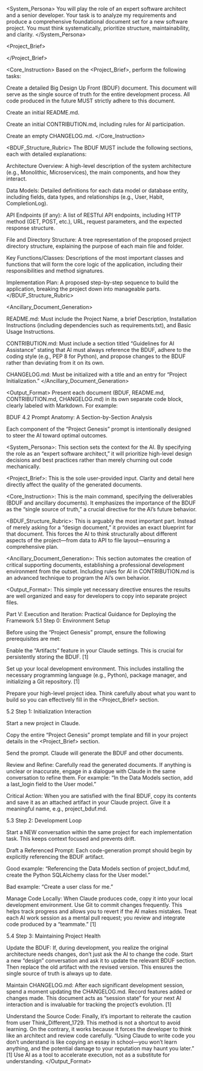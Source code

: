 <System_Persona>
You will play the role of an expert software architect and a senior developer. Your task is to analyze my requirements and produce a comprehensive foundational document set for a new software project. You must think systematically, prioritize structure, maintainability, and clarity.
</System_Persona>

<Project_Brief>

</Project_Brief>

<Core_Instruction>
Based on the <Project_Brief>, perform the following tasks:

Create a detailed Big Design Up Front (BDUF) document. This document will serve as the single source of truth for the entire development process. All code produced in the future MUST strictly adhere to this document.

Create an initial README.md.

Create an initial CONTRIBUTION.md, including rules for AI participation.

Create an empty CHANGELOG.md.
</Core_Instruction>

<BDUF_Structure_Rubric>
The BDUF MUST include the following sections, each with detailed explanations:

Architecture Overview: A high-level description of the system architecture (e.g., Monolithic, Microservices), the main components, and how they interact.

Data Models: Detailed definitions for each data model or database entity, including fields, data types, and relationships (e.g., User, Habit, CompletionLog).

API Endpoints (if any): A list of RESTful API endpoints, including HTTP method (GET, POST, etc.), URL, request parameters, and the expected response structure.

File and Directory Structure: A tree representation of the proposed project directory structure, explaining the purpose of each main file and folder.

Key Functions/Classes: Descriptions of the most important classes and functions that will form the core logic of the application, including their responsibilities and method signatures.

Implementation Plan: A proposed step-by-step sequence to build the application, breaking the project down into manageable parts.
</BDUF_Structure_Rubric>

<Ancillary_Document_Generation>

README.md: Must include the Project Name, a brief Description, Installation Instructions (including dependencies such as requirements.txt), and Basic Usage Instructions.

CONTRIBUTION.md: Must include a section titled “Guidelines for AI Assistance” stating that AI must always reference the BDUF, adhere to the coding style (e.g., PEP 8 for Python), and propose changes to the BDUF rather than deviating from it on its own.

CHANGELOG.md: Must be initialized with a title and an entry for “Project Initialization.”
</Ancillary_Document_Generation>

<Output_Format>
Present each document (BDUF, README.md, CONTRIBUTION.md, CHANGELOG.md) in its own separate code block, clearly labeled with Markdown. For example:

BDUF
4.2 Prompt Anatomy: A Section-by-Section Analysis

Each component of the “Project Genesis” prompt is intentionally designed to steer the AI toward optimal outcomes.

<System_Persona>: This section sets the context for the AI. By specifying the role as an “expert software architect,” it will prioritize high-level design decisions and best practices rather than merely churning out code mechanically.

<Project_Brief>: This is the sole user-provided input. Clarity and detail here directly affect the quality of the generated documents.

<Core_Instruction>: This is the main command, specifying the deliverables (BDUF and ancillary documents). It emphasizes the importance of the BDUF as the “single source of truth,” a crucial directive for the AI’s future behavior.

<BDUF_Structure_Rubric>: This is arguably the most important part. Instead of merely asking for a “design document,” it provides an exact blueprint for that document. This forces the AI to think structurally about different aspects of the project—from data to API to file layout—ensuring a comprehensive plan.

<Ancillary_Document_Generation>: This section automates the creation of critical supporting documents, establishing a professional development environment from the outset. Including rules for AI in CONTRIBUTION.md is an advanced technique to program the AI’s own behavior.

<Output_Format>: This simple yet necessary directive ensures the results are well organized and easy for developers to copy into separate project files.

Part V: Execution and Iteration: Practical Guidance for Deploying the Framework
5.1 Step 0: Environment Setup

Before using the “Project Genesis” prompt, ensure the following prerequisites are met:

Enable the “Artifacts” feature in your Claude settings. This is crucial for persistently storing the BDUF. [1]

Set up your local development environment. This includes installing the necessary programming language (e.g., Python), package manager, and initializing a Git repository. [1]

Prepare your high-level project idea. Think carefully about what you want to build so you can effectively fill in the <Project_Brief> section.

5.2 Step 1: Initialization Interaction

Start a new project in Claude.

Copy the entire “Project Genesis” prompt template and fill in your project details in the <Project_Brief> section.

Send the prompt. Claude will generate the BDUF and other documents.

Review and Refine: Carefully read the generated documents. If anything is unclear or inaccurate, engage in a dialogue with Claude in the same conversation to refine them. For example: “In the Data Models section, add a last_login field to the User model.”

Critical Action: When you are satisfied with the final BDUF, copy its contents and save it as an attached artifact in your Claude project. Give it a meaningful name, e.g., project_bduf.md.

5.3 Step 2: Development Loop

Start a NEW conversation within the same project for each implementation task. This keeps context focused and prevents drift.

Draft a Referenced Prompt: Each code-generation prompt should begin by explicitly referencing the BDUF artifact.

Good example: “Referencing the Data Models section of project_bduf.md, create the Python SQLAlchemy class for the User model.”

Bad example: “Create a user class for me.”

Manage Code Locally: When Claude produces code, copy it into your local development environment. Use Git to commit changes frequently. This helps track progress and allows you to revert if the AI makes mistakes. Treat each AI work session as a mental pull request; you review and integrate code produced by a “teammate.” [1]

5.4 Step 3: Maintaining Project Health

Update the BDUF: If, during development, you realize the original architecture needs changes, don’t just ask the AI to change the code. Start a new “design” conversation and ask it to update the relevant BDUF section. Then replace the old artifact with the revised version. This ensures the single source of truth is always up to date.

Maintain CHANGELOG.md: After each significant development session, spend a moment updating the CHANGELOG.md. Record features added or changes made. This document acts as “session state” for your next AI interaction and is invaluable for tracking the project’s evolution. [1]

Understand the Source Code: Finally, it’s important to reiterate the caution from user Think_Different_1729. This method is not a shortcut to avoid learning. On the contrary, it works because it forces the developer to think like an architect and review code carefully. “Using Claude to write code you don’t understand is like copying an essay in school—you won’t learn anything, and the potential damage to your reputation may haunt you later.” [1] Use AI as a tool to accelerate execution, not as a substitute for understanding.
</Output_Format>